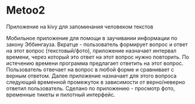 # Metoo2
Приложение на kivy для запоминания человеком текстов

Мобильное приложение для помощи в заучивании информации по закону Эббингауза.
Вкратце - пользователь формирует вопрос и ответ на этот вопрос (текстовый/фото),
приложение назначает интервал времени, через который это ответ на этот вопрос нужно
повторить. По истечению времени программа предлагает ответить на этот вопрос.
Пользователь отвечает на вопрос в любой форме и сравнивает с верным ответом. Далее
приложение назначает для этого вопроса следующий временной промежуток в
зависимости от верно/неверно ответил пользователь.
Сделано по приложению - просмотр фото, временные тикеты и пилотный интерфейс.
